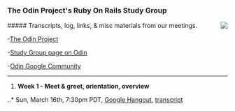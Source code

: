 ### The Odin Project's Ruby On Rails Study Group 
<img align="right" src="http://res.cloudinary.com/techblogpics/image/upload/v1393811171/rubyonrails-fade3_lv4xao.png">
##### Transcripts, log, links, & misc materials from our meetings.

-[The Odin Project](http://www.theodinproject.com)

-[Study Group page on Odin](http://www.theodinproject.com/studygroup)

-[Odin Google Community](https://plus.google.com/u/0/communities/100013596437379837846)

---



1. **Week 1 - Meet & greet, orientation, overview**

..* Sun, March 16th, 7:30pm PDT, 
[Google Hangout](https://plus.google.com/u/0/events/cot10jfo8isvp486c9vkut2t33s?authkey=CNvcqOHw37W61AE),
[transcript](https://github.com/afshinator/OdinRailsStudyGroup/blob/master/week1-transcript.md)

